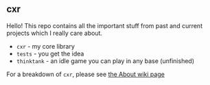 ## cxr

Hello! This repo contains all the important stuff from past and current projects which I really care about.

* `cxr` - my core library
* `tests` - you get the idea
* `thinktank` - an idle game you can play in any base (unfinished)

For a breakdown of `cxr`, please see [the About wiki page](https://github.com/cxr00/cxr/wiki/About)